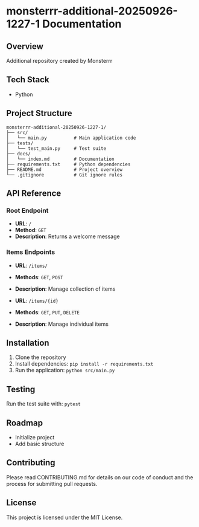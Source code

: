 # monsterrr-additional-20250926-1227-1 Documentation

## Overview

Additional repository created by Monsterrr

## Tech Stack

- Python

## Project Structure

```
monsterrr-additional-20250926-1227-1/
├── src/
│   └── main.py          # Main application code
├── tests/
│   └── test_main.py     # Test suite
├── docs/
│   └── index.md         # Documentation
├── requirements.txt     # Python dependencies
├── README.md            # Project overview
└── .gitignore           # Git ignore rules
```

## API Reference

### Root Endpoint
- **URL**: `/`
- **Method**: `GET`
- **Description**: Returns a welcome message

### Items Endpoints
- **URL**: `/items/`
- **Methods**: `GET`, `POST`
- **Description**: Manage collection of items

- **URL**: `/items/{id}`
- **Methods**: `GET`, `PUT`, `DELETE`
- **Description**: Manage individual items

## Installation

1. Clone the repository
2. Install dependencies: `pip install -r requirements.txt`
3. Run the application: `python src/main.py`

## Testing

Run the test suite with: `pytest`

## Roadmap

- Initialize project
- Add basic structure

## Contributing

Please read CONTRIBUTING.md for details on our code of conduct and the process for submitting pull requests.

## License

This project is licensed under the MIT License.
